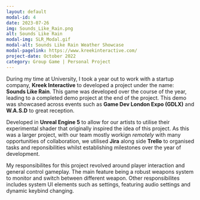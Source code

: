 ```yaml
---
layout: default
modal-id: 4
date: 2023-07-26
img: Sounds_Like_Rain.png
alt: Sounds Like Rain
modal-img: SLR_Modal.gif
modal-alt: Sounds Like Rain Weather Showcase
modal-pagelink: https://www.kreekinteractive.com/
project-date: October 2022
category: Group Game | Personal Project
---
```


During my time at University, I took a year out to work with a startup company, **Kreek Interactive** to developed a project under the name:  **Sounds Like Rain**. This game was developed over the course of the year, leading to a completed demo project at the end of the project. This demo was showcased across events such as **Game Dev London Expo (GDLX)** and **W.A.S.D** to great reception.

Developed in **Unreal Engine 5** to allow for our artists to utilise their experimental shader that originally inspired the idea of this project. As this was a larger project, with our team mostly workign *remotely* with many opportunities of collaboration, we utilised **Jira** along side **Trello** to organised tasks and reponsibilities whilst establishing milestones over the year of development.

My responsibilites for this project revolved around player interaction and general control gameplay. The main feature being a robust weapons system to monitor and switch between different weapon. Other responsibilites includes system UI elements such as settings, featuring audio settings and dynamic keybind changing.